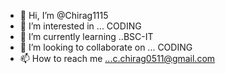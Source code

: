 - 👋 Hi, I’m @Chirag1115
- 👀 I’m interested in ... CODING
- 🌱 I’m currently learning ..BSC-IT
- 💞️ I’m looking to collaborate on ... CODING
- 📫 How to reach me ...c.chirag0511@gmail.com

<!---
Chirag1115/Chirag1115 is a ✨ special ✨ repository because its `README.md` (this file) appears on your GitHub profile.
You can click the Preview link to take a look at your changes.
--->
